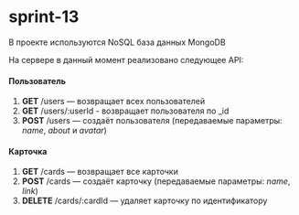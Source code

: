 # sprint-13

В проекте используются NoSQL база данных MongoDB

На сервере в данный момент реализовано следующее API:
#### Пользователь
1. **GET** /users — возвращает всех пользователей
2. **GET** /users/:userId - возвращает пользователя по _id
3. **POST** /users — создаёт пользователя (передаваемые параметры: *name*, *about* и *avatar*)

#### Карточка
1. **GET** /cards — возвращает все карточки
2. **POST** /cards — создаёт карточку (передаваемые параметры: *name*, *link*)
3. **DELETE** /cards/:cardId — удаляет карточку по идентификатору
